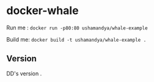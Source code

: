 # docker-whale

Run me : `docker run -p80:80 ushamandya/whale-example`

Build me: `docker build -t ushamandya/whale-example .`

## Version
DD's version
.
